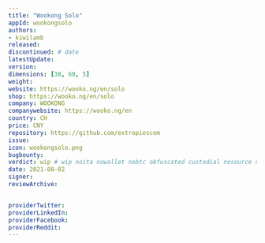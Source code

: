 ```yaml
---
title: "Wookong Solo"
appId: wookongsolo
authors:
- kiwilamb
released: 
discontinued: # date
latestUpdate:
version:
dimensions: [38, 60, 5]
weight: 
website: https://wooko.ng/en/solo
shop: https://wooko.ng/en/solo
company: WOOKONG
companywebsite: https://wooko.ng/en
country: CH
price: CNY
repository: https://github.com/extropiescom
issue:
icon: wookongsolo.png
bugbounty:
verdict: wip # wip noita nowallet nobtc obfuscated custodial nosource nonverifiable reproducible bounty defunct
date: 2021-08-02
signer:
reviewArchive:


providerTwitter: 
providerLinkedIn: 
providerFacebook: 
providerReddit: 
---
```


